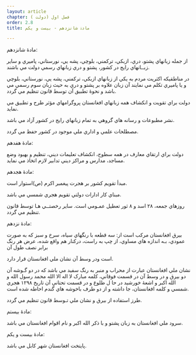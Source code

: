 ```yaml
---
layout: article
chapter: فصل اول (دولت ) 
order: 2.8
title: مادۀ شانزدهم - بیست و یکم 

---
```


مادۀ شانزدهم:

از جمله زبانهاي پشتو، دري، ازبکي، ترکمني، بلوچي، پشه يي، نورستاني، پاميري و ساير زبــانهاي رايج در کشور، پشتو و دري زبانهاي رسمي دولت مي باشند.

در مناطقيکه اکثريت مردم به يکي از زبانهاي ازبکي، ترکمني، پشه يي، نورستاني، بلوچي و يا پاميري تکلم مي نمايند آن زبان علاوه بر پشتو و دري به حيث زبان سوم رسمي مي باشد و نحوۀ‌ تطبيق آن توسط قانون تنظيم مي گردد.

دولت براي تقويت و انکشاف همه زبانهاي افغانستان پروگرامهاي مؤثر طرح و تطبيق مي نمايد.

نشر مطبوعات و رسانه هاي گروهي به تمام زبانهاي رايج در کشور آزاد مي باشد.

مصطلحات علمي و اداري ملي موجود در کشور حفظ مي گردد.

 

مادۀ هفدهم:

دولت براي ارتقاي معارف در همه سطوح، انکشاف تعليمات ديني، تنظيم و بهبود وضع مساجد، مدارس و مراکز ديني تدابير لازم اتخاذ مي نمايد.

 

مادۀ هجدهم:

مبدأ تقويم کشور بر هجرت پيغمبر اکرم (ص)استوار است.

مبناي کار ادارات دولتي تقويم هجري شمسي مي باشد.

روزهاي جمعه، ٢٨ اسد و ٨ ثور تعطيل عمـومي است. ساير رخصتــي هـا توسط قانون تنظيم مي گردد.

 

مادۀ نزدهم:

بيرق افغانستان مرکب است از: سه قطعه با رنگهاي سياه، سرخ و سبز که به صورت عمودي، بـه اندازه هاي مساوي، از چپ به راست، درکنار هم واقع شده، عرض هر رنگ برابر نصف طول آن

است ودر وسط آن نشان ملي افغانستان قرار دارد.

نشان ملي افغانستان عبارت از محراب و منبر به رنگ سفيد مي باشد که در دو گـوشه آن دو بيرق و در وسط آن در قسمت فوقاني،‌ کلمه مبارک لا اله الا الله محمد رسول الله و الله اکبر و اشعۀ خورشيد در حا ل طلوع و در قسمت تحتاني آن تاريخ ١٢٩٨ هجري شمسي و کلمه افغانستان، جا داشته و از دو طرف باخوشه هاي گندم احاطه شده است.

طرز استفاده از بيرق و نشان ملي تـوسط قانون تنظيم مي گردد.

 

مادۀ بيستم:

سرود ملي افغانستان به زبان پشتو و با ذکر الله اکبر و نام اقوام افغانستان مي باشد.
 

مادۀ بيست و يکم:

پايتخت افغانستان شهر کابل مي باشد.
